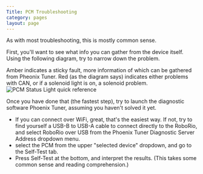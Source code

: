 ```yaml
---
Title: PCM Troubleshooting
category: pages
layout: page
---
```

As with most troubleshooting, this is mostly common sense.

First, you'll want to see what info you can gather from the device itself. Using the following diagram, try to narrow down the problem. 

Amber indicates a sticky fault, more information of which can be gathered from Pheonix Tuner. Red (as the diagram says) indicates either problems with CAN, or if a solenoid light is on, a solenoid problem.
![PCM Status Light quick reference](https://wpilib.screenstepslive.com/s/currentCS/m/cs_hardware/l/144972-status-light-quick-reference/show_image?image_id=4484910)

Once you have done that (the fastest step), try to launch the diagnostic software Phoenix Tuner, assuming you haven't solved it yet.
- If you can connect over WiFi, great, that's the easiest way. If not, try to find yourself a USB-B to USB-A cable to connect directly to the RoboRio, and select RoboRio over USB from the Phoenix Tuner Diagnostic Server Address dropdown menu. 
- select the PCM from the upper "selected device" dropdown, and go to the Self-Test tab.
- Press Self-Test at the bottom, and interpret the results. (This takes some common sense and reading comprehension.)